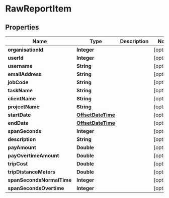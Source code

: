 

# RawReportItem

## Properties

Name | Type | Description | Notes
------------ | ------------- | ------------- | -------------
**organisationId** | **Integer** |  |  [optional]
**userId** | **Integer** |  |  [optional]
**username** | **String** |  |  [optional]
**emailAddress** | **String** |  |  [optional]
**jobCode** | **String** |  |  [optional]
**taskName** | **String** |  |  [optional]
**clientName** | **String** |  |  [optional]
**projectName** | **String** |  |  [optional]
**startDate** | [**OffsetDateTime**](OffsetDateTime.md) |  |  [optional]
**endDate** | [**OffsetDateTime**](OffsetDateTime.md) |  |  [optional]
**spanSeconds** | **Integer** |  |  [optional]
**description** | **String** |  |  [optional]
**payAmount** | **Double** |  |  [optional]
**payOvertimeAmount** | **Double** |  |  [optional]
**tripCost** | **Double** |  |  [optional]
**tripDistanceMeters** | **Double** |  |  [optional]
**spanSecondsNormalTime** | **Integer** |  |  [optional]
**spanSecondsOvertime** | **Integer** |  |  [optional]



